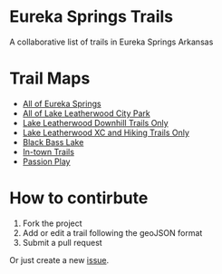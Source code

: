 # Eureka Springs Trails
A collaborative list of trails in Eureka Springs Arkansas

# Trail Maps
- [All of Eureka Springs](https://github.com/csuper/eureka-springs-trails/blob/master/es_all.geojson)
- [All of Lake Leatherwood City Park](https://github.com/csuper/eureka-springs-trails/blob/master/ll_all.geojson)
- [Lake Leatherwood Downhill Trails Only](https://github.com/csuper/eureka-springs-trails/blob/master/ll_dh.geojson)
- [Lake Leatherwood XC and Hiking Trails Only](https://github.com/csuper/eureka-springs-trails/blob/master/ll_xc.geojson)
- [Black Bass Lake](https://github.com/csuper/eureka-springs-trails/blob/master/bb.geojson)
- [In-town Trails](https://github.com/csuper/eureka-springs-trails/blob/master/it.geojson)
- [Passion Play](https://github.com/csuper/eureka-springs-trails/blob/master/pp.geojson)

# How to contirbute
1. Fork the project
2. Add or edit a trail following the geoJSON format
3. Submit a pull request

Or just create a new [issue](https://github.com/csuper/eureka-springs-trails/issues).



